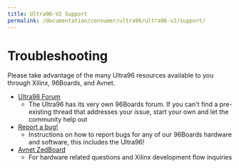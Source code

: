 ```yaml
---
title: Ultra96-V2 Support
permalink: /documentation/consumer/ultra96/ultra96-v2/support/
---
```

# Troubleshooting
Please take advantage of the many Ultra96 resources available to you through Xilinx, 96Boards, and Avnet.

- [Ultra96 Forum](https://discuss.96boards.org/c/products/ultra96)
   - The Ultra96 has its very own 96Boards forum. If you can't find a pre-existing thread that addresses your issue, start your own and let the community help out
- [Report a bug!](/documentation/Extras/Report_a_bug/)
   - Instructions on how to report bugs for any of our 96Boards hardware and software, this includes the Ultra96!
- [Avnet ZedBoard](http://zedboard.org/forums/ultra96-hardware-design)
   - For hardware related questions and Xilinx development flow inquiries
